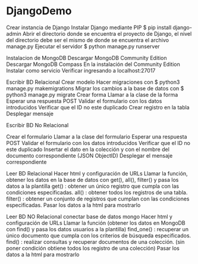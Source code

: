 # DjangoDemo

Crear instancia de Django
Instalar Django mediante PIP $ pip install django-admin
Abrir el directorio donde se encuentra el proyecto de Django, el nivel del directorio debe ser el mismo de donde se encuentra el archivo manage.py
Ejecutar el servidor $ python manage.py runserver

Instalacion de MongoDB
Descargar MongoDB Community Edition
Descargar MongoDB Compass
En la instalación del Community Edition Instalar como servicio
Verificar ingresando a localhost:27017

Escribir BD Relacional
Crear modelo
Hacer migraciones con $ python3 manage.py makemigrations
Migrar los cambios a la base de datos con $ python3 manage.py migrate 
Crear forma
Llamar a la clase de la forma
Esperar una respuesta POST
Validar el formulario con los datos introducidos
Verificar que el ID no este duplicado
Crear registro en la tabla
Desplegar mensaje

Escribir BD No Relacional

Crear el formulario
Llamar a la clase del formulario
Esperar una respuesta POST
Validar el formulario con los datos introducidos
Verificar que el ID no este duplicado
Insertar el dato en la colección y con el nombre del documento correspondiente (JSON ObjectID)
 Desplegar el mensaje correspondiente

Leer BD Relacional
Hacer html y configuración de URLs
Llamar la función, obtener los datos en la base de datos con get(), all(), filter() y pasa los datos a la plantilla
get() : obtener un único registro que cumpla con las condiciones especificadas. 
all() : obtener todos los registros de una tabla.
filter() : obtener un conjunto de registros que cumplan con las condiciones especificadas.
Pasar los datos a la html para mostrarlo


Leer BD NO Relacional
conectar base de datos mongo
Hacer html y configuración de URLs
Llamar la función (obtener los datos en MongoDB con find() y pasa los datos usuarios a la plantilla)
find_one() : recuperar un único documento que cumpla con los criterios de búsqueda especificados.
find() : realizar consultas y recuperar documentos de una colección. (sin poner condición obtiene todos los registro de una colección)
Pasar los datos a la html para mostrarlo

